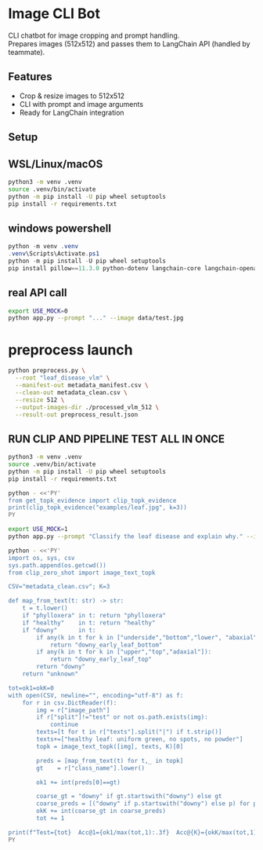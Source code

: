 # Image CLI Bot

CLI chatbot for image cropping and prompt handling.  
Prepares images (512x512) and passes them to LangChain API (handled by teammate).

## Features

- Crop & resize images to 512x512
- CLI with prompt and image arguments
- Ready for LangChain integration

## Setup

## WSL/Linux/macOS

```bash
python3 -m venv .venv
source .venv/bin/activate
python -m pip install -U pip wheel setuptools
pip install -r requirements.txt
```

## windows powershell

```Powershell
python -m venv .venv
.venv\Scripts\Activate.ps1
python -m pip install -U pip wheel setuptools
pip install pillow==11.3.0 python-dotenv langchain-core langchain-openai pytest
```

## real API call

```bash
export USE_MOCK=0
python app.py --prompt "..." --image data/test.jpg
```



# preprocess launch
```bash
python preprocess.py \
  --root "leaf_disease_vlm" \
  --manifest-out metadata_manifest.csv \
  --clean-out metadata_clean.csv \
  --resize 512 \
  --output-images-dir ./processed_vlm_512 \
  --result-out preprocess_result.json
```


## RUN CLIP AND PIPELINE TEST ALL IN ONCE
```bash
python3 -m venv .venv
source .venv/bin/activate
python -m pip install -U pip wheel setuptools
pip install -r requirements.txt
```

```bash
python - <<'PY'
from get_topk_evidence import clip_topk_evidence
print(clip_topk_evidence("examples/leaf.jpg", k=3))
PY
```

```bash
export USE_MOCK=1
python app.py --prompt "Classify the leaf disease and explain why." --image examples/leaf.jpg
```

```bash
python - <<'PY'
import os, sys, csv
sys.path.append(os.getcwd())
from clip_zero_shot import image_text_topk

CSV="metadata_clean.csv"; K=3

def map_from_text(t: str) -> str:
    t = t.lower()
    if "phylloxera" in t: return "phylloxera"
    if "healthy"    in t: return "healthy"
    if "downy"      in t:
        if any(k in t for k in ["underside","bottom","lower", "abaxial"]):
            return "downy_early_leaf_bottom"
        if any(k in t for k in ["upper","top","adaxial"]):
            return "downy_early_leaf_top"
        return "downy"
    return "unknown"

tot=ok1=okK=0
with open(CSV, newline="", encoding="utf-8") as f:
    for r in csv.DictReader(f):
        img = r["image_path"]
        if r["split"]!="test" or not os.path.exists(img): 
            continue
        texts=[t for t in r["texts"].split("|") if t.strip()]
        texts+=["healthy leaf: uniform green, no spots, no powder"]
        topk = image_text_topk([img], texts, K)[0]

        preds = [map_from_text(t) for t,_ in topk]
        gt    = r["class_name"].lower()

        ok1 += int(preds[0]==gt)

        coarse_gt = "downy" if gt.startswith("downy") else gt
        coarse_preds = [("downy" if p.startswith("downy") else p) for p in preds]
        okK += int(coarse_gt in coarse_preds)
        tot += 1

print(f"Test={tot}  Acc@1={ok1/max(tot,1):.3f}  Acc@{K}={okK/max(tot,1):.3f}")
PY
```

